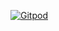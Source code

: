 [![Gitpod](https://www.vectorlogo.zone/logos/gitpodio/gitpodio-ar21.svg)](https://gitpod.io/#https://github.com/aivx/CppProject)
